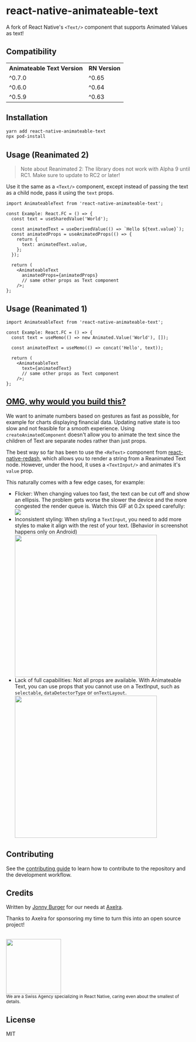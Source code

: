 # react-native-animateable-text

A fork of React Native's `<Text/>` component that supports Animated Values as text!

## Compatibility

<table>
  <tr>
    <th>Animateable Text Version</th>
    <th>RN Version</th>
  </tr>
  <tr>
    <td> ^0.7.0 </td>
    <td> ^0.65</td>
  </tr>
  <tr>
    <td> ^0.6.0 </td>
    <td> ^0.64</td>
  </tr>
  <tr>
    <td> ^0.5.9</td>
    <td> ^0.63</td>
  </tr>
</table>

## Installation

```sh
yarn add react-native-animateable-text
npx pod-install
```

## Usage (Reanimated 2)

> Note about Reanimated 2: The library does not work with Alpha 9 until RC1. Make sure to update to RC2 or later!

Use it the same as a `<Text/>` component, except instead of passing the text as a child node, pass it using the `text` props.

```tsx
import AnimateableText from 'react-native-animateable-text';

const Example: React.FC = () => {
  const text = useSharedValue('World');

  const animatedText = useDerivedValue(() => `Hello ${text.value}`);
  const animatedProps = useAnimatedProps(() => {
    return {
      text: animatedText.value,
    };
  });

  return (
    <AnimateableText
      animatedProps={animatedProps}
      // same other props as Text component
    />;
};
```

## Usage (Reanimated 1)

```tsx
import AnimateableText from 'react-native-animateable-text';

const Example: React.FC = () => {
  const text = useMemo(() => new Animated.Value('World'), []);

  const animatedText = useMemo(() => concat('Hello', text));

  return (
    <AnimateableText
      text={animatedText}
      // same other props as Text component
    />;
};
```

## [OMG, why would you build this?](https://www.npmjs.com/package/react-native-reanimated/v/1.4.0#omg-why-would-you-build-this-motivation)

We want to animate numbers based on gestures as fast as possible, for example for charts displaying financial data. Updating native state is too slow and not feasible for a smooth experience. Using `createAnimatedComponent` doesn't allow you to animate the text since the children of Text are separate nodes rather than just props.

The best way so far has been to use the `<ReText>` component from [react-native-redash](https://wcandillon.github.io/react-native-redash-v1-docs/strings#retext), which allows you to render a string from a Reanimated Text node. However, under the hood, it uses a `<TextInput/>` and animates it's `value` prop.

This naturally comes with a few edge cases, for example:

<ul>

<li>
Flicker: When changing values too fast, the text can be cut off and show an ellipsis. The problem gets worse the slower the device and the more congested the render queue is. Watch this GIF at 0.2x speed carefully: <br/>
<img src="https://user-images.githubusercontent.com/1629785/99287990-458d4600-283b-11eb-8d5e-0c1129189c89.gif"/>

</li>
<li>
Inconsistent styling: When styling a <code>TextInput</code>, you need to add more styles to make it align with the rest of your text. (Behavior in screenshot happens only on Android)
</li> <img src="https://user-images.githubusercontent.com/1629785/99298147-8c823800-2849-11eb-9939-e326dd8d9f25.png" width="388"/> <br/>

<li>
Lack of full capabilities: Not all props are available. With Animateable Text, you can use props that you cannot use on a TextInput, such as <code>selectable</code>, <code>dataDetectorType</code> or <code>onTextLayout</code>.

<img src="https://user-images.githubusercontent.com/1629785/99299532-a15fcb00-284b-11eb-83d2-d3601825a80a.png" width="388">
</li>
</ul>

## Contributing

See the [contributing guide](CONTRIBUTING.md) to learn how to contribute to the repository and the development workflow.

## Credits

Written by [Jonny Burger](https://jonny.io) for our needs at [Axelra](https://axelra.com).

Thanks to Axelra for sponsoring my time to turn this into an open source project!

<br/>
<img src="https://user-images.githubusercontent.com/1629785/99300604-1ed80b00-284d-11eb-9887-9fb0832ef8de.png" width="150"> <br>
<sub>We are a Swiss Agency specializing in React Native, caring even about the smallest of details.</sub>

## License

MIT
